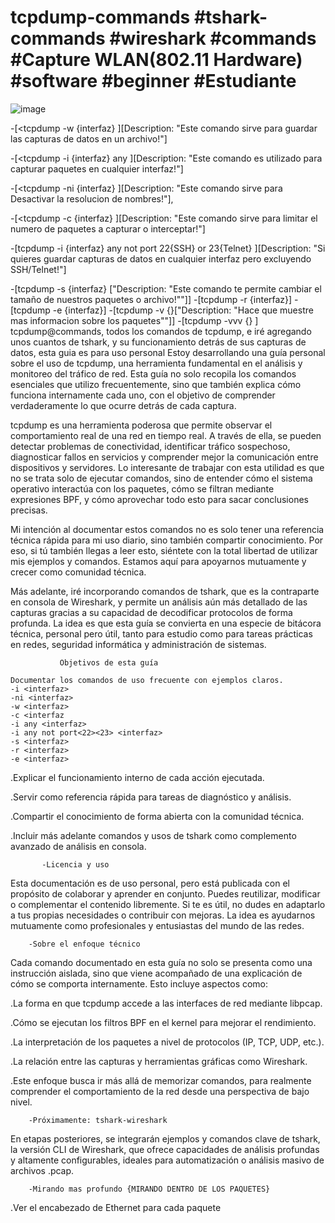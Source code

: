 # tcpdump-commands #tshark-commands #wireshark #commands #Capture WLAN(802.11 Hardware) #software #beginner #Estudiante
![image](https://byte-mind.net/wp-content/uploads/2019/08/tcpdump-logo-450x410.jpg)



-[<tcpdump -w {interfaz} <another-commands>][Description: "Este comando sirve para guardar las capturas de datos en un archivo!"]

-[<tcpdump -i  {interfaz} any <another-commands>][Description: "Este comando es utilizado para capturar paquetes en cualquier interfaz!"]

-[<tcpdump   -ni {interfaz}   <another-coommands>][Description: "Este comando sirve para Desactivar la resolucion de nombres!"],

-[<tcpdump -c {interfaz} <another-commands>][Description: "Este comando sirve para limitar el numero de paquetes a capturar o interceptar!"]

-[tcpdump -i {interfaz} any not port 22{SSH} or 23{Telnet} <another-commands>][Description: "Si quieres guardar capturas de datos en cualquier interfaz pero excluyendo SSH/Telnet!"]

-[tcpdump -s {interfaz} ["Description: "Este comando te permite cambiar el tamaño de nuestros paquetes o archivo!""]]
-[tcpdump -r {interfaz}]
-[tcpdump -e {interfaz}]
-[tcpdump -v {<interfaz>}["Description: "Hace que muestre mas informacion sobre los paquetes""]]
-[tcpdump -vvv {<interfaz>} ]
tcpdump@commands, todos los comandos de tcpdump, e iré agregando unos cuantos de tshark, y su funcionamiento detrás de sus capturas de datos, esta guia es para uso personal
Estoy desarrollando una guía personal sobre el uso de tcpdump, una herramienta fundamental en el análisis y monitoreo del tráfico de red. Esta guía no solo recopila los comandos esenciales que utilizo frecuentemente, sino que también explica cómo funciona internamente cada uno, con el objetivo de comprender verdaderamente lo que ocurre detrás de cada captura.

tcpdump es una herramienta poderosa que permite observar el comportamiento real de una red en tiempo real. A través de ella, se pueden detectar problemas de conectividad, identificar tráfico sospechoso, diagnosticar fallos en servicios y comprender mejor la comunicación entre dispositivos y servidores. Lo interesante de trabajar con esta utilidad es que no se trata solo de ejecutar comandos, sino de entender cómo el sistema operativo interactúa con los paquetes, cómo se filtran mediante expresiones BPF, y cómo aprovechar todo esto para sacar conclusiones precisas.

Mi intención al documentar estos comandos no es solo tener una referencia técnica rápida para mi uso diario, sino también compartir conocimiento. Por eso, si tú también llegas a leer esto, siéntete con la total libertad de utilizar mis ejemplos y comandos. Estamos aquí para apoyarnos mutuamente y crecer como comunidad técnica.

Más adelante, iré incorporando comandos de tshark, que es la contraparte en consola de Wireshark, y permite un análisis aún más detallado de las capturas gracias a su capacidad de decodificar protocolos de forma profunda. La idea es que esta guía se convierta en una especie de bitácora técnica, personal pero útil, tanto para estudio como para tareas prácticas en redes, seguridad informática y administración de sistemas.


               Objetivos de esta guía

    Documentar los comandos de uso frecuente con ejemplos claros.    
    -i <interfaz>
    -ni <interfaz>
    -w <interfaz>
    -c <interfaz
    -i any <interfaz>
    -i any not port<22><23> <interfaz>
    -s <interfaz>
    -r <interfaz>
    -e <interfaz>
    
.Explicar el funcionamiento interno de cada acción ejecutada.

.Servir como referencia rápida para tareas de diagnóstico y análisis.

.Compartir el conocimiento de forma abierta con la comunidad técnica.

.Incluir más adelante comandos y usos de tshark como complemento avanzado de análisis en consola.


           -Licencia y uso

Esta documentación es de uso personal, pero está publicada con el propósito de colaborar y aprender en conjunto. Puedes reutilizar, modificar o complementar el contenido libremente. Si te es útil, no dudes en adaptarlo a tus propias necesidades o contribuir con mejoras. La idea es ayudarnos mutuamente como profesionales y entusiastas del mundo de las redes.


        -Sobre el enfoque técnico

Cada comando documentado en esta guía no solo se presenta como una instrucción aislada, sino que viene acompañado de una explicación de cómo se comporta internamente. Esto incluye aspectos como:

.La forma en que tcpdump accede a las interfaces de red mediante libpcap.

.Cómo se ejecutan los filtros BPF en el kernel para mejorar el rendimiento.

.La interpretación de los paquetes a nivel de protocolos (IP, TCP, UDP, etc.).

.La relación entre las capturas y herramientas gráficas como Wireshark.

.Este enfoque busca ir más allá de memorizar comandos, para realmente comprender el comportamiento de la red desde una perspectiva de bajo nivel.

        -Próximamente: tshark-wireshark   

En etapas posteriores, se integrarán ejemplos y comandos clave de tshark, la versión CLI de Wireshark, que ofrece capacidades de análisis profundas y altamente configurables, ideales para automatización o análisis masivo de archivos .pcap.


        -Mirando mas profundo {MIRANDO DENTRO DE LOS PAQUETES}


.Ver el encabezado de Ethernet para cada paquete

